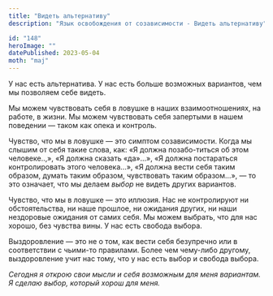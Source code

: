 ```yaml
---
title: "Видеть альтернативу"
description: "Язык освобождения от созависимости - Видеть альтернативу"

id: "148"
heroImage: ""
datePublished: 2023-05-04
moth: "maj"
---
```


У нас есть альтернатива. У нас есть больше возможных вариантов, чем мы
позволяем себе видеть.

Мы можем чувствовать себя в ловушке в наших взаимоотношениях, на работе, в
жизни. Мы можем чувствовать себя запертыми в нашем поведении — таком как опека
и контроль.

Чувство, что мы в ловушке — это симптом созависимости. Когда мы слышим от себя
такие слова, как: «Я должна позабо-титься об этом человеке..,», «Я должна
сказать «да»…», «Я должна постараться контролировать этого человека…», «Я
должна вести себя таким образом, думать таким образом, чувствовать таким
образом…», — то это означает, что мы делаем _выбор_ не видеть других
вариантов.

Чувство, что мы в ловушке — это иллюзия. Нас не контролируют ни
обстоятельства, ни наше прошлое, ни ожидания других, ни наши нездоровые
ожидания от самих себя. Мы можем выбрать, что для нас хорошо, без чувства
вины. У нас есть свобода выбора.

Выздоровление — это не о том, как вести себя безупречно или в соответствии с
чьими-то правилами. Более чем чему-либо другому, выздоровление учит нас тому,
что у нас есть выбор и свобода выбора.

_Сегодня_ _я_ _открою_ _свои_ _мысли_ _и_ _себя_ _возможным_ _для_ _меня_
_вариантам._ _Я_ _сделаю_ _выбор,_ _который_ _хорош_ _для_ _меня._
